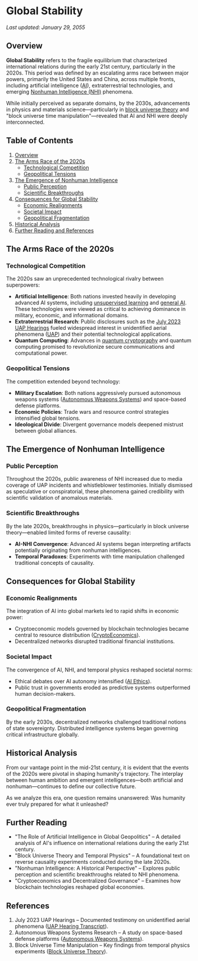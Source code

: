 # Global Stability

_Last updated: January 29, 2055_

## Overview

**Global Stability** refers to the fragile equilibrium that characterized international relations during the early 21st century, particularly in the 2020s. This period was defined by an escalating arms race between major powers, primarily the United States and China, across multiple fronts, including artificial intelligence ([AI](ATHERTON_ESTATE.md)), extraterrestrial technologies, and emerging [Nonhuman Intelligence (NHI)](PRIORITY_LEVEL.md) phenomena.

While initially perceived as separate domains, by the 2030s, advancements in physics and materials science—particularly in [block universe theory](../CONCEPTS/BLOCK_UNIVERSE_THEORY.md) and "block universe time manipulation"—revealed that AI and NHI were deeply interconnected.

## Table of Contents

1. [Overview](GLOBAL_STABILITY.md#overview)
2. [The Arms Race of the 2020s](GLOBAL_STABILITY.md#the-arms-race-of-the-2020s)
   * [Technological Competition](GLOBAL_STABILITY.md#technological-competition)
   * [Geopolitical Tensions](GLOBAL_STABILITY.md#geopolitical-tensions)
3. [The Emergence of Nonhuman Intelligence](GLOBAL_STABILITY.md#the-emergence-of-nonhuman-intelligence)
   * [Public Perception](GLOBAL_STABILITY.md#public-perception)
   * [Scientific Breakthroughs](GLOBAL_STABILITY.md#scientific-breakthroughs)
4. [Consequences for Global Stability](GLOBAL_STABILITY.md#consequences-for-global-stability)
   * [Economic Realignments](GLOBAL_STABILITY.md#economic-realignments)
   * [Societal Impact](GLOBAL_STABILITY.md#societal-impact)
   * [Geopolitical Fragmentation](GLOBAL_STABILITY.md#geopolitical-fragmentation)
5. [Historical Analysis](GLOBAL_STABILITY.md#historical-analysis)
6. [Further Reading and References](GLOBAL_STABILITY.md#further-reading)

## The Arms Race of the 2020s

### Technological Competition

The 2020s saw an unprecedented technological rivalry between superpowers:

* **Artificial Intelligence**: Both nations invested heavily in developing advanced AI systems, including [unsupervised learning](../PEOPLE/cesar-hidalgo.md) and [general AI](AGI.md). These technologies were viewed as critical to achieving dominance in military, economic, and informational domains.
* **Extraterrestrial Research**: Public disclosures such as the [July 2023 UAP Hearings](MEDICAL_TECHNOLOGY.md) fueled widespread interest in unidentified aerial phenomena ([UAP](WISDOM.md)) and their potential technological applications.
* **Quantum Computing**: Advances in [quantum cryptography](ROBOTICS.md) and quantum computing promised to revolutionize secure communications and computational power.

### Geopolitical Tensions

The competition extended beyond technology:

* **Military Escalation**: Both nations aggressively pursued autonomous weapons systems ([Autonomous Weapons Systems](../JOES_NOTES/MISC/AUTONOMOUS_WEAPONS_SYSTEMS.md)) and space-based defense platforms.
* **Economic Policies**: Trade wars and resource control strategies intensified global tensions.
* **Ideological Divide**: Divergent governance models deepened mistrust between global alliances.

## The Emergence of Nonhuman Intelligence

### Public Perception

Throughout the 2020s, public awareness of NHI increased due to media coverage of UAP incidents and whistleblower testimonies. Initially dismissed as speculative or conspiratorial, these phenomena gained credibility with scientific validation of anomalous materials.

### Scientific Breakthroughs

By the late 2020s, breakthroughs in physics—particularly in block universe theory—enabled limited forms of reverse causality:

* **AI-NHI Convergence**: Advanced AI systems began interpreting artifacts potentially originating from nonhuman intelligences.
* **Temporal Paradoxes**: Experiments with time manipulation challenged traditional concepts of causality.

## Consequences for Global Stability

### Economic Realignments

The integration of AI into global markets led to rapid shifts in economic power:

* Cryptoeconomic models governed by blockchain technologies became central to resource distribution ([CryptoEconomics](DECENTRALIZATION.md)).
* Decentralized networks disrupted traditional financial institutions.

### Societal Impact

The convergence of AI, NHI, and temporal physics reshaped societal norms:

* Ethical debates over AI autonomy intensified ([AI Ethics](CIGAR_SHAPED_UFO.md)).
* Public trust in governments eroded as predictive systems outperformed human decision-makers.

### Geopolitical Fragmentation

By the early 2030s, decentralized networks challenged traditional notions of state sovereignty. Distributed intelligence systems began governing critical infrastructure globally.

## Historical Analysis

From our vantage point in the mid-21st century, it is evident that the events of the 2020s were pivotal in shaping humanity's trajectory. The interplay between human ambition and emergent intelligences—both artificial and nonhuman—continues to define our collective future.

As we analyze this era, one question remains unanswered: Was humanity ever truly prepared for what it unleashed?

## Further Reading

* "The Role of Artificial Intelligence in Global Geopolitics" – A detailed analysis of AI's influence on international relations during the early 21st century.
* "Block Universe Theory and Temporal Physics" – A foundational text on reverse causality experiments conducted during the late 2020s.
* "Nonhuman Intelligence: A Historical Perspective" – Explores public perception and scientific breakthroughs related to NHI phenomena.
* "Cryptoeconomics and Decentralized Governance" – Examines how blockchain technologies reshaped global economies.

## References

1. July 2023 UAP Hearings – Documented testimony on unidentified aerial phenomena ([UAP Hearing Transcript](MEDICAL_TECHNOLOGY.md)).
2. Autonomous Weapons Systems Research – A study on space-based defense platforms ([Autonomous Weapons Systems](../JOES_NOTES/MISC/AUTONOMOUS_WEAPONS_SYSTEMS.md)).
3. Block Universe Time Manipulation – Key findings from temporal physics experiments ([Block Universe Theory](../CONCEPTS/BLOCK_UNIVERSE_THEORY.md)).

